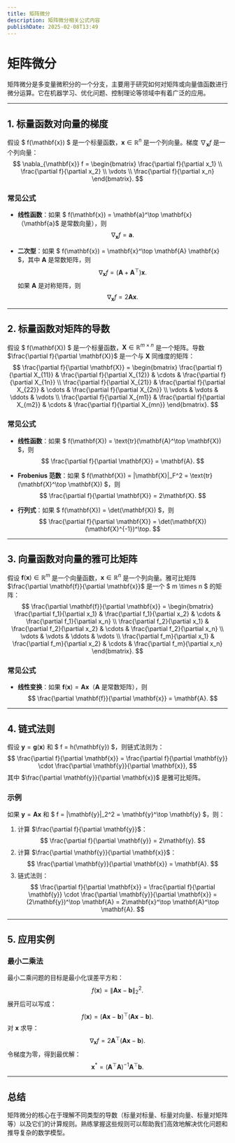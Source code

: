```yaml
---
title: 矩阵微分
description: 矩阵微分相关公式内容
publishDate: 2025-02-08T13:49
---
```

# 矩阵微分

矩阵微分是多变量微积分的一个分支，主要用于研究如何对矩阵或向量值函数进行微分运算。它在机器学习、优化问题、控制理论等领域中有着广泛的应用。

---

## 1. 标量函数对向量的梯度

假设 $ f(\mathbf{x}) $ 是一个标量函数，$\mathbf{x} \in \mathbb{R}^n$ 是一个列向量。梯度 $\nabla_{\mathbf{x}} f$ 是一个列向量：
$$
\nabla_{\mathbf{x}} f = \begin{bmatrix}
\frac{\partial f}{\partial x_1} \\
\frac{\partial f}{\partial x_2} \\
\vdots \\
\frac{\partial f}{\partial x_n}
\end{bmatrix}.
$$

### 常见公式
- **线性函数**：如果 $ f(\mathbf{x}) = \mathbf{a}^\top \mathbf{x} $（$\mathbf{a}$ 是常数向量），则
  $$
  \nabla_{\mathbf{x}} f = \mathbf{a}.
  $$

- **二次型**：如果 $ f(\mathbf{x}) = \mathbf{x}^\top \mathbf{A} \mathbf{x} $，其中 $\mathbf{A}$ 是常数矩阵，则
  $$
  \nabla_{\mathbf{x}} f = (\mathbf{A} + \mathbf{A}^\top)\mathbf{x}.
  $$
  如果 $\mathbf{A}$ 是对称矩阵，则
  $$
  \nabla_{\mathbf{x}} f = 2\mathbf{A}\mathbf{x}.
  $$

---

## 2. 标量函数对矩阵的导数

假设 $ f(\mathbf{X}) $ 是一个标量函数，$\mathbf{X} \in \mathbb{R}^{m \times n}$ 是一个矩阵。导数 $\frac{\partial f}{\partial \mathbf{X}}$ 是一个与 $\mathbf{X}$ 同维度的矩阵：
$$
\frac{\partial f}{\partial \mathbf{X}} = \begin{bmatrix}
\frac{\partial f}{\partial X_{11}} & \frac{\partial f}{\partial X_{12}} & \cdots & \frac{\partial f}{\partial X_{1n}} \\
\frac{\partial f}{\partial X_{21}} & \frac{\partial f}{\partial X_{22}} & \cdots & \frac{\partial f}{\partial X_{2n}} \\
\vdots & \vdots & \ddots & \vdots \\
\frac{\partial f}{\partial X_{m1}} & \frac{\partial f}{\partial X_{m2}} & \cdots & \frac{\partial f}{\partial X_{mn}}
\end{bmatrix}.
$$

### 常见公式
- **线性函数**：如果 $ f(\mathbf{X}) = \text{tr}(\mathbf{A}^\top \mathbf{X}) $，则
  $$
  \frac{\partial f}{\partial \mathbf{X}} = \mathbf{A}.
  $$

- **Frobenius 范数**：如果 $ f(\mathbf{X}) = \|\mathbf{X}\|_F^2 = \text{tr}(\mathbf{X}^\top \mathbf{X}) $，则
  $$
  \frac{\partial f}{\partial \mathbf{X}} = 2\mathbf{X}.
  $$

- **行列式**：如果 $ f(\mathbf{X}) = \det(\mathbf{X}) $，则
  $$
  \frac{\partial f}{\partial \mathbf{X}} = \det(\mathbf{X})(\mathbf{X}^{-1})^\top.
  $$

---

## 3. 向量函数对向量的雅可比矩阵

假设 $\mathbf{f}(\mathbf{x}) \in \mathbb{R}^m$ 是一个向量函数，$\mathbf{x} \in \mathbb{R}^n$ 是一个列向量。雅可比矩阵 $\frac{\partial \mathbf{f}}{\partial \mathbf{x}}$ 是一个 $ m \times n $ 的矩阵：
$$
\frac{\partial \mathbf{f}}{\partial \mathbf{x}} =
\begin{bmatrix}
\frac{\partial f_1}{\partial x_1} & \frac{\partial f_1}{\partial x_2} & \cdots & \frac{\partial f_1}{\partial x_n} \\
\frac{\partial f_2}{\partial x_1} & \frac{\partial f_2}{\partial x_2} & \cdots & \frac{\partial f_2}{\partial x_n} \\
\vdots & \vdots & \ddots & \vdots \\
\frac{\partial f_m}{\partial x_1} & \frac{\partial f_m}{\partial x_2} & \cdots & \frac{\partial f_m}{\partial x_n}
\end{bmatrix}.
$$

### 常见公式
- **线性变换**：如果 $\mathbf{f}(\mathbf{x}) = \mathbf{A}\mathbf{x}$（$\mathbf{A}$ 是常数矩阵），则
  $$
  \frac{\partial \mathbf{f}}{\partial \mathbf{x}} = \mathbf{A}.
  $$

---

## 4. 链式法则

假设 $\mathbf{y} = \mathbf{g}(\mathbf{x})$ 和 $ f = h(\mathbf{y}) $，则链式法则为：
$$
\frac{\partial f}{\partial \mathbf{x}} = \frac{\partial f}{\partial \mathbf{y}} \cdot \frac{\partial \mathbf{y}}{\partial \mathbf{x}},
$$
其中 $\frac{\partial \mathbf{y}}{\partial \mathbf{x}}$ 是雅可比矩阵。

### 示例
如果 $\mathbf{y} = \mathbf{A}\mathbf{x}$ 和 $ f = \|\mathbf{y}\|_2^2 = \mathbf{y}^\top \mathbf{y} $，则：
1. 计算 $\frac{\partial f}{\partial \mathbf{y}}$：
   $$
   \frac{\partial f}{\partial \mathbf{y}} = 2\mathbf{y}.
   $$
2. 计算 $\frac{\partial \mathbf{y}}{\partial \mathbf{x}}$：
   $$
   \frac{\partial \mathbf{y}}{\partial \mathbf{x}} = \mathbf{A}.
   $$
3. 链式法则：
   $$
   \frac{\partial f}{\partial \mathbf{x}} = \frac{\partial f}{\partial \mathbf{y}} \cdot \frac{\partial \mathbf{y}}{\partial \mathbf{x}} = (2\mathbf{y})^\top \mathbf{A} = 2\mathbf{x}^\top \mathbf{A}^\top \mathbf{A}.
   $$

---

## 5. 应用实例

### 最小二乘法
最小二乘问题的目标是最小化误差平方和：
$$
f(\mathbf{x}) = \|\mathbf{A}\mathbf{x} - \mathbf{b}\|_2^2.
$$
展开后可以写成：
$$
f(\mathbf{x}) = (\mathbf{A}\mathbf{x} - \mathbf{b})^\top (\mathbf{A}\mathbf{x} - \mathbf{b}).
$$
对 $\mathbf{x}$ 求导：
$$
\nabla_{\mathbf{x}} f = 2\mathbf{A}^\top (\mathbf{A}\mathbf{x} - \mathbf{b}).
$$
令梯度为零，得到最优解：
$$
\mathbf{x}^* = (\mathbf{A}^\top \mathbf{A})^{-1} \mathbf{A}^\top \mathbf{b}.
$$

---

## 总结

矩阵微分的核心在于理解不同类型的导数（标量对标量、标量对向量、标量对矩阵等）以及它们的计算规则。熟练掌握这些规则可以帮助我们高效地解决优化问题和推导复杂的数学模型。
